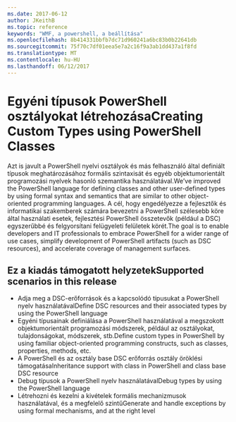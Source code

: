 ```yaml
---
ms.date: 2017-06-12
author: JKeithB
ms.topic: reference
keywords: "WMF, a powershell, a beállítása"
ms.openlocfilehash: 8b414331bbfb7dc71d960241a6bc83b0b22641db
ms.sourcegitcommit: 75f70c7df01eea5e7a2c16f9a3ab1dd437a1f8fd
ms.translationtype: MT
ms.contentlocale: hu-HU
ms.lasthandoff: 06/12/2017
---
```

# <a name="creating-custom-types-using-powershell-classes"></a><span data-ttu-id="633f5-102">Egyéni típusok PowerShell osztályokat létrehozása</span><span class="sxs-lookup"><span data-stu-id="633f5-102">Creating Custom Types using PowerShell Classes</span></span>

<span data-ttu-id="633f5-103">Azt is javult a PowerShell nyelvi osztályok és más felhasználó által definiált típusok meghatározásához formális szintaxisát és egyéb objektumorientált programozási nyelvek hasonló szemantika használatával.</span><span class="sxs-lookup"><span data-stu-id="633f5-103">We’ve improved the PowerShell language for defining classes and other user-defined types by using formal syntax and semantics that are similar to other object-oriented programming languages.</span></span> <span data-ttu-id="633f5-104">A cél, hogy engedélyezze a fejlesztők és informatikai szakemberek számára bevezetni a PowerShell szélesebb köre által használati esetek, fejlesztési PowerShell összetevők (például a DSC) egyszerűbbé és felgyorsítani felügyeleti felületek körét.</span><span class="sxs-lookup"><span data-stu-id="633f5-104">The goal is to enable developers and IT professionals to embrace PowerShell for a wider range of use cases, simplify development of PowerShell artifacts (such as DSC resources), and accelerate coverage of management surfaces.</span></span>

## <a name="supported-scenarios-in-this-release"></a><span data-ttu-id="633f5-105">Ez a kiadás támogatott helyzetek</span><span class="sxs-lookup"><span data-stu-id="633f5-105">Supported scenarios in this release</span></span>

-   <span data-ttu-id="633f5-106">Adja meg a DSC-erőforrások és a kapcsolódó típusukat a PowerShell nyelv használatával</span><span class="sxs-lookup"><span data-stu-id="633f5-106">Define DSC resources and their associated types by using the PowerShell language</span></span>
-   <span data-ttu-id="633f5-107">Egyéni típusainak definiálása a PowerShell használatával a megszokott objektumorientált programozási módszerek, például az osztályokat, tulajdonságokat, módszerek, stb.</span><span class="sxs-lookup"><span data-stu-id="633f5-107">Define custom types in PowerShell by using familiar object-oriented programming constructs, such as classes, properties, methods, etc.</span></span>
-   <span data-ttu-id="633f5-108">A PowerShell és az osztály base DSC erőforrás osztály öröklési támogatása</span><span class="sxs-lookup"><span data-stu-id="633f5-108">Inheritance support with class in PowerShell and class base DSC resource</span></span>
-   <span data-ttu-id="633f5-109">Debug típusok a PowerShell nyelv használatával</span><span class="sxs-lookup"><span data-stu-id="633f5-109">Debug types by using the PowerShell language</span></span>
-   <span data-ttu-id="633f5-110">Létrehozni és kezelni a kivételek formális mechanizmusok használatával, és a megfelelő szintű</span><span class="sxs-lookup"><span data-stu-id="633f5-110">Generate and handle exceptions by using formal mechanisms, and at the right level</span></span>

